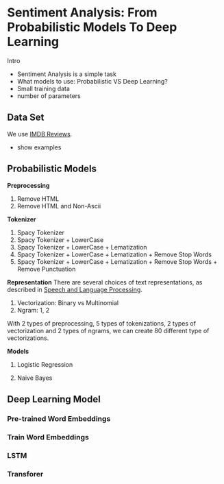 # Sentiment Analysis: From Probabilistic Models To Deep Learning

Intro
- Sentiment  Analysis is a simple task
- What models to use: Probabilistic VS Deep Learning?
- Small training data
- number of parameters

## Data Set
We use [IMDB Reviews](https://www.tensorflow.org/datasets/catalog/imdb_reviews).

- show examples

## Probabilistic Models

**Preprocessing**
1. Remove HTML
2. Remove HTML and Non-Ascii

**Tokenizer**
1. Spacy Tokenizer
2. Spacy Tokenizer + LowerCase
3. Spacy Tokenizer + LowerCase + Lematization
4. Spacy Tokenizer + LowerCase + Lematization + Remove Stop Words
5. Spacy Tokenizer + LowerCase + Lematization + Remove Stop Words + Remove Punctuation

**Representation**
There are several choices of text representations, as described in [Speech and Language Processing](https://web.stanford.edu/~jurafsky/slp3/).
1. Vectorization: Binary vs Multinomial 
2. Ngram: 1, 2

With 2 types of preprocessing, 5 types of tokenizations, 2 types of vectorization and 2 types of ngrams, we can create 80 different type of vectorizations.

**Models**
1. Logistic Regression

2. Naive Bayes





## Deep Learning Model


### Pre-trained Word Embeddings


### Train Word Embeddings


### LSTM


### Transforer

